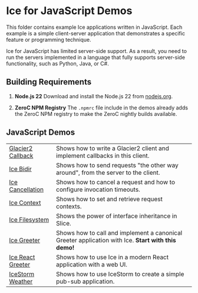 # Ice for JavaScript Demos

This folder contains example Ice applications written in JavaScript. Each example is a simple client-server application
that demonstrates a specific feature or programming technique.

Ice for JavaScript has limited server-side support. As a result, you need to run the servers implemented in a language
that fully supports server-side functionality, such as Python, Java, or C#.

## Building Requirements

1. **Node.js 22**
   Download and install the Node.js 22 from
   [nodejs.org](https://nodejs.org/en/download).

2. **ZeroC NPM Registry**
   The `.npmrc` file include in the demos already adds the ZeroC NPM registry to make
   the ZeroC nightly builds available.

## JavaScript Demos

|                                           |                                                                                                     |
| ----------------------------------------- | --------------------------------------------------------------------------------------------------- |
| [Glacier2 Callback](./Glacier2/callback/) | Shows how to write a Glacier2 client and implement callbacks in this client.                        |
| [Ice Bidir](./Ice/bidir/)                 | Shows how to send requests "the other way around", from the server to the client.                   |
| [Ice Cancellation](./Ice/cancellation/)   | Shows how to cancel a request and how to configure invocation timeouts.                             |
| [Ice Context](./Ice/context/)             | Shows how to set and retrieve request contexts.                                                     |
| [Ice Filesystem](./Ice/filesystem/)       | Shows the power of interface inheritance in Slice.                                                  |
| [Ice Greeter](./Ice/greeter/)             | Shows how to call and implement a canonical Greeter application with Ice. **Start with this demo!** |
| [Ice React Greeter](./Ice/react-greeter/) | Shows how to use Ice in a modern React application with a web UI.                                   |
| [IceStorm Weather](./IceStorm/weather/)   | Shows how to use IceStorm to create a simple pub-sub application.                                   |
